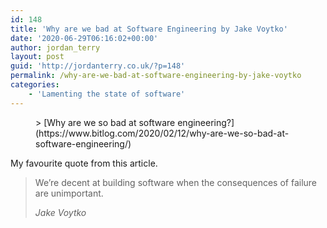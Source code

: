 ```yaml
---
id: 148
title: 'Why are we bad at Software Engineering by Jake Voytko'
date: '2020-06-29T06:16:02+00:00'
author: jordan_terry
layout: post
guid: 'http://jordanterry.co.uk/?p=148'
permalink: /why-are-we-bad-at-software-engineering-by-jake-voytko
categories:
    - 'Lamenting the state of software'
---
```


<figure class="wp-block-embed-wordpress wp-block-embed is-type-wp-embed is-provider-www-bitlog-com"><div class="wp-block-embed__wrapper">> [Why are we so bad at software engineering?](https://www.bitlog.com/2020/02/12/why-are-we-so-bad-at-software-engineering/)

<iframe class="wp-embedded-content" data-secret="ZJkOfdQ7TD" frameborder="0" height="338" marginheight="0" marginwidth="0" sandbox="allow-scripts" scrolling="no" security="restricted" src="https://www.bitlog.com/2020/02/12/why-are-we-so-bad-at-software-engineering/embed/#?secret=uE0sN5JFz8#?secret=ZJkOfdQ7TD" style="position: absolute; clip: rect(1px, 1px, 1px, 1px);" title="“Why are we so bad at software engineering?” — www.bitlog.com" width="600"></iframe></div></figure>My favourite quote from this article.

> We’re decent at building software when the consequences of failure are unimportant.
> 
> <cite>Jake Voytko</cite>